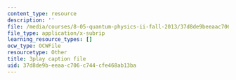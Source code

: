 ```yaml
---
content_type: resource
description: ''
file: /media/courses/8-05-quantum-physics-ii-fall-2013/37d8de9beeaac706c744cfe468ab13ba_r2NMWEsNcTs.srt
file_type: application/x-subrip
learning_resource_types: []
ocw_type: OCWFile
resourcetype: Other
title: 3play caption file
uid: 37d8de9b-eeaa-c706-c744-cfe468ab13ba
---
```

